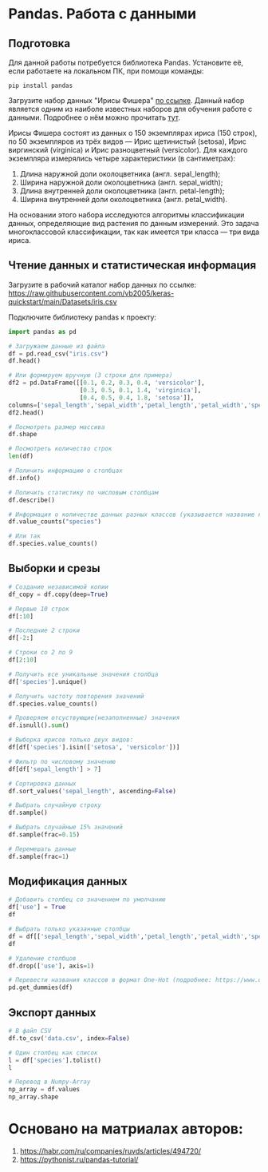 # Pandas. Работа с данными 
## Подготовка
Для данной работы потребуется библиотека Pandas. Установите её, если работаете на локальном ПК, при помощи команды:

```
pip install pandas
```

Загрузите набор данных "Ирисы Фишера" [по ссылке](https://raw.githubusercontent.com/vb2005/keras-quickstart/main/Datasets/iris.csv). Данный набор является одним из наиболе известных наборов для обучения работе с данными. Подробнее о нём можно прочитать [тут](https://ru.wikipedia.org/wiki/%D0%98%D1%80%D0%B8%D1%81%D1%8B_%D0%A4%D0%B8%D1%88%D0%B5%D1%80%D0%B0).

Ирисы Фишера состоят из данных о 150 экземплярах ириса (150 строк), по 50 экземпляров из трёх видов — Ирис щетинистый (setosa), Ирис виргинский (virginica) и Ирис разноцветный (versicolor). Для каждого экземпляра измерялись четыре характеристики (в сантиметрах):

1. Длина наружной доли околоцветника (англ. sepal_length);
2. Ширина наружной доли околоцветника (англ. sepal_width);
3. Длина внутренней доли околоцветника (англ. petal-length);
4. Ширина внутренней доли околоцветника (англ. petal_width).

На основании этого набора исследуются алгоритмы классификации данных, определяющие вид растения по данным измерений. Это задача многоклассовой классификации, так как имеется три класса — три вида ириса.

## Чтение данных и статистическая информация

Загрузите в рабочий каталог набор данных по ссылке: https://raw.githubusercontent.com/vb2005/keras-quickstart/main/Datasets/iris.csv

Подключите библиотеку pandas к проекту:
``` python
import pandas as pd
```

``` python
# Загружаем данные из файла
df = pd.read_csv("iris.csv")
df.head()
```

``` python
# Или формируем вручную (3 строки для примера)
df2 = pd.DataFrame([[0.1, 0.2, 0.3, 0.4, 'versicolor'],
                    [0.3, 0.5, 0.1, 1.4, 'virginica'],
                    [0.4, 0.5, 0.4, 1.8, 'setosa']],
columns=['sepal_length','sepal_width','petal_length','petal_width','species'])
df2.head()
```

``` python
# Посмотреть размер массива
df.shape
```
``` python
# Посмотреть количество строк
len(df)
```
``` python
# Поличить информацию о столбцах
df.info()
```
``` python
# Поличить статистику по числовым столбцам
df.describe()
```
``` python
# Информация о количестве данных разных классов (указывается название класса)
df.value_counts("species")

# Или так
df.species.value_counts()
```
## Выборки и срезы
``` python
# Создание независимой копии
df_copy = df.copy(deep=True)
```
``` python
# Первые 10 строк
df[:10]
```
``` python
# Последние 2 строки
df[-2:]
```
``` python
# Строки со 2 по 9
df[2:10]
```
``` python
# Получить все уникальные значения столбца
df['species'].unique()

# Получить частоту повторения значений
df.species.value_counts()
```
``` python
# Проверяем отсуствующие(незаполненные) значения
df.isnull().sum()
```
``` python
# Выборка ирисов только двух видов:
df[df['species'].isin(['setosa', 'versicolor'])]
```
``` python
# Фильтр по числовому значению
df[df['sepal_length'] > 7]
```
``` python
# Сортировка данных
df.sort_values('sepal_length', ascending=False)
```
``` python
# Выбрать случайную строку
df.sample()
```
``` python
# Выбрать случайные 15% значений
df.sample(frac=0.15)
```
``` python
# Перемешать данные
df.sample(frac=1)
```
## Модификация данных
``` python
# Добавить столбец со значением по умолчанию
df['use'] = True
df
```
``` python
# Выбрать только указанные столбцы
df = df[['sepal_length','sepal_width','petal_length','petal_width','species']]
df
```
``` python
# Удаление столбцов
df.drop(['use'], axis=1)
```
``` python
# Перевести названия классов в формат One-Hot (подробнее: https://www.codecamp.ru/blog/one-hot-encoding-in-python/)
pd.get_dummies(df)
```
## Экспорт данных
``` python
# В файл CSV
df.to_csv('data.csv', index=False)
```
``` python
# Один столбец как список
l = df['species'].tolist()
l
```
``` python
# Перевод в Numpy-Array
np_array = df.values
np_array.shape
```
# Основано на матриалах авторов:
1. https://habr.com/ru/companies/ruvds/articles/494720/
2. https://pythonist.ru/pandas-tutorial/